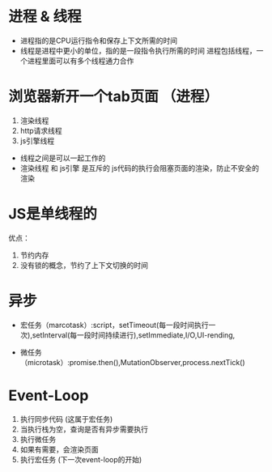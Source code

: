 # 进程 & 线程
- 进程指的是CPU运行指令和保存上下文所需的时间
- 线程是进程中更小的单位，指的是一段指令执行所需的时间
    进程包括线程，一个进程里面可以有多个线程通力合作

# 浏览器新开一个tab页面 （进程）
1. 渲染线程
2. http请求线程
3. js引擎线程

- 线程之间是可以一起工作的
- 渲染线程 和 js引擎 是互斥的
    js代码的执行会阻塞页面的渲染，防止不安全的渲染

# JS是单线程的
优点：
1. 节约内存
2. 没有锁的概念，节约了上下文切换的时间

# 异步
- 宏任务（marcotask）:script，setTimeout(每一段时间执行一次),setInterval(每一段时间持续进行),setImmediate,I/O,UI-rending,

- 微任务（microtask）:promise.then(),MutationObserver,process.nextTick()

# Event-Loop
1. 执行同步代码 (这属于宏任务)
2. 当执行栈为空，查询是否有异步需要执行
3. 执行微任务
4. 如果有需要，会渲染页面
5. 执行宏任务 (下一次event-loop的开始)